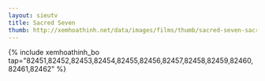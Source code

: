 ```yaml
---
layout: sieutv
title: Sacred Seven
thumb: http://xemhoathinh.net/data/images/films/thumb/sacred-seven-sacred-seven-2012.jpg
---
```

{% include xemhoathinh_bo tap="82451,82452,82453,82454,82455,82456,82457,82458,82459,82460,82461,82462" %} 
